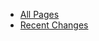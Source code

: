 <nav class="inline">
  <ul>
    <li><a href="/pages">All Pages</a></li>
    <li><a href="/recent-changes">Recent Changes</a></li>
  </ul>
</nav>
